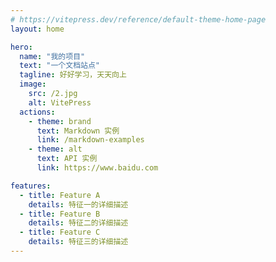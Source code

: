 ```yaml
---
# https://vitepress.dev/reference/default-theme-home-page
layout: home

hero:
  name: "我的项目"
  text: "一个文档站点"
  tagline: 好好学习，天天向上
  image:
    src: /2.jpg
    alt: VitePress
  actions:
    - theme: brand
      text: Markdown 实例
      link: /markdown-examples
    - theme: alt
      text: API 实例
      link: https://www.baidu.com

features:
  - title: Feature A
    details: 特征一的详细描述
  - title: Feature B
    details: 特征二的详细描述
  - title: Feature C
    details: 特征三的详细描述
---
```


